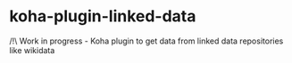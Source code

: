 # koha-plugin-linked-data
/!\ Work in progress - Koha plugin to get data from linked data repositories like wikidata

